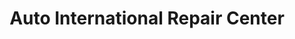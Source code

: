 ---
title: "Auto International Repair Center"
url: /annapolis/auto-international-repair-center/
shop: car repair
---